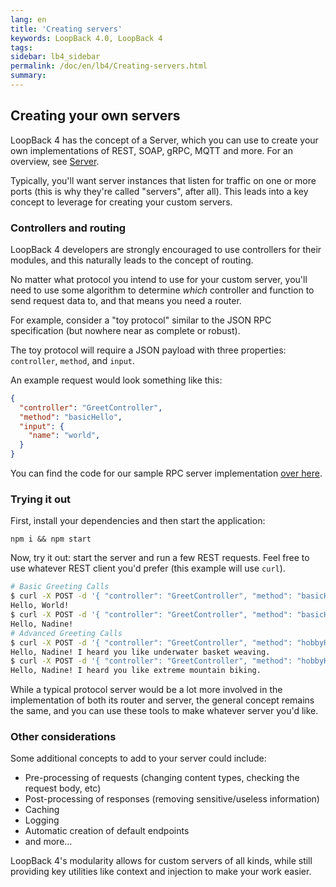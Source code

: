 ```yaml
---
lang: en
title: 'Creating servers'
keywords: LoopBack 4.0, LoopBack 4
tags:
sidebar: lb4_sidebar
permalink: /doc/en/lb4/Creating-servers.html
summary:
---
```


## Creating your own servers

LoopBack 4 has the concept of a Server, which you can use to create your own
implementations of REST, SOAP, gRPC, MQTT and more. For an overview, see
[Server](Server.md).

Typically, you'll want server instances that listen for traffic on one or more
ports (this is why they're called "servers", after all). This leads into a key
concept to leverage for creating your custom servers.

### Controllers and routing
LoopBack 4 developers are strongly encouraged to use controllers for their
modules, and this naturally leads to the concept of routing.

No matter what protocol you intend to use for your custom server, you'll need
to use some algorithm to determine _which_ controller and function to send
request data to, and that means you need a router.

For example, consider a "toy protocol" similar to the JSON RPC
specification (but nowhere near as complete or robust).

The toy protocol will require a JSON payload with three properties: `controller`,
`method`, and `input`.

An example request would look something like this:
```json
{
  "controller": "GreetController",
  "method": "basicHello",
  "input": {
    "name": "world",
  }
}
```

You can find the code for our sample RPC server implementation
[over here](https://github.com/strongloop/loopback4-example-rpc-server).

### Trying it out
First, install your dependencies and then start the application:
```
npm i && npm start
```

Now, try it out: start the server and run a few REST requests. Feel free to use
whatever REST client you'd prefer (this example will use `curl`).
```sh
# Basic Greeting Calls
$ curl -X POST -d '{ "controller": "GreetController", "method": "basicHello" }' -H "Content-Type: application/json" http://localhost:3000/
Hello, World!
$ curl -X POST -d '{ "controller": "GreetController", "method": "basicHello", "input": { "name": "Nadine" } }' -H "Content-Type: application/json" http://localhost:3000/
Hello, Nadine!
# Advanced Greeting Calls
$ curl -X POST -d '{ "controller": "GreetController", "method": "hobbyHello", "input": { "name": "Nadine" } }' -H "Content-Type: application/json" http://localhost:3000/
Hello, Nadine! I heard you like underwater basket weaving.
$ curl -X POST -d '{ "controller": "GreetController", "method": "hobbyHello", "input": { "name": "Nadine", "hobby": "extreme mountain biking" } }' -H "Content-Type: application/json" http://localhost:3000/
Hello, Nadine! I heard you like extreme mountain biking.
```

While a typical protocol server would be a lot more involved in the
implementation of both its router and server, the general concept remains
the same, and you can use these tools to make whatever server you'd like.

### Other considerations
Some additional concepts to add to your server could include:
- Pre-processing of requests (changing content types, checking the request body,
etc)
- Post-processing of responses (removing sensitive/useless information)
- Caching
- Logging
- Automatic creation of default endpoints
- and more...

LoopBack 4's modularity allows for custom servers of all kinds, while still
providing key utilities like context and injection to make your work easier.
